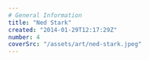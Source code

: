 ```yaml
---
# General Information
title: "Ned Stark"
created: "2014-01-29T12:17:29Z"
number: 4
coverSrc: "/assets/art/ned-stark.jpeg"
---
```

